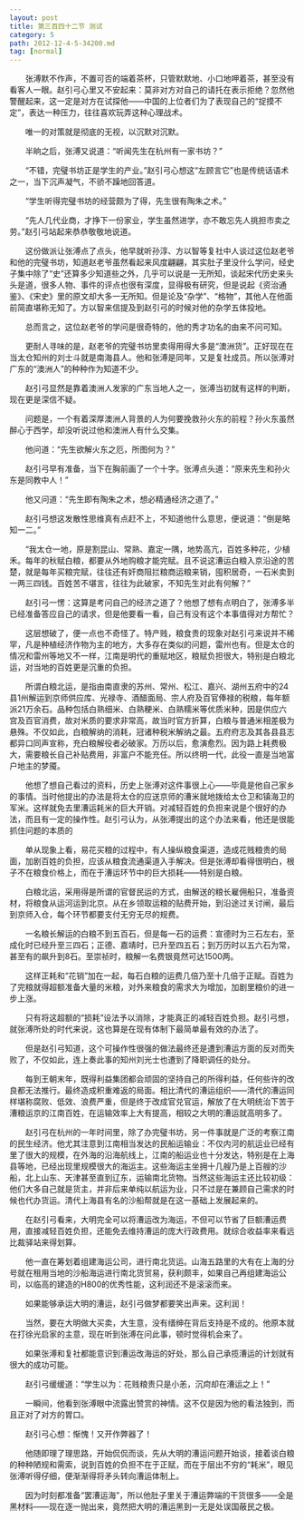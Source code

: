 ```yaml
---
layout: post
title: 第三百四十二节 测试
category: 5
path: 2012-12-4-5-34200.md
tag: [normal]
---
```


　　张溥默不作声，不置可否的端着茶杯，只管默默地、小口地呷着茶，甚至没有看客人一眼。赵引弓心里又不安起来：莫非对方对自己的请托在表示拒绝？忽然他警醒起来，这一定是对方在试探他——中国的上位者们为了表现自己的“捉摸不定”，表达一种压力，往往喜欢玩弄这种心理战术。

　　唯一的对策就是彻底的无视，以沉默对沉默。

　　半晌之后，张溥又说道：“听闻先生在杭州有一家书坊？”

　　“不错，完璧书坊正是学生的产业。”赵引弓心想这“左顾言它”也是传统话语术之一，当下沉声凝气，不骄不躁地回答道。

　　“学生听得完璧书坊的经营颇为了得，先生很有陶朱之术。”

　　“先人几代业商，才挣下一份家业，学生虽然进学，亦不敢忘先人挑担市卖之劳。”赵引弓站起来恭恭敬敬地说道。

　　这份做派让张溥点了点头，他早就听孙淳、方以智等复社中人谈过这位赵老爷和他的完璧书坊，知道赵老爷虽然看起来风度翩翩，其实肚子里没什么学问，经史子集中除了“史”还算多少知道些之外，几乎可以说是一无所知，谈起宋代历史来头头是道，很多人物、事件的评点也很有深度，显得极有研究，但是说起《资治通鉴》、《宋史》里的原文却大多一无所知。但是论及“杂学”、“格物”，其他人在他面前简直堪称无知了。方以智来信提及到赵引弓的时候对他的杂学五体投地。

　　总而言之，这位赵老爷的学问是很奇特的，他的秀才功名的由来不问可知。

　　更耐人寻味的是，赵老爷的完璧书坊里卖得用得大多是“澳洲货”。正好现在在当太仓知州的刘士斗就是南海县人。他和张溥是同年，又是复社成员。所以张溥对广东的“澳洲人”的种种作为知道不少。

　　赵引弓显然是靠着澳洲人发家的广东当地人之一，张溥当初就有这样的判断，现在更是深信不疑。

　　问题是，一个有着深厚澳洲人背景的人为何要挽救孙火东的前程？孙火东虽然醉心于西学，却没听说过他和澳洲人有什么交集。

　　他问道：“先生欲解火东之厄，所图何为？”

　　赵引弓早有准备，当下在胸前画了一个十字。张溥点头道：“原来先生和孙火东是同教中人！”

　　他又问道：“先生即有陶朱之术，想必精通经济之道了。”

　　赵引弓想这发散性思维真有点赶不上，不知道他什么意思，便说道：“倒是略知一二。”

　　“我太仓一地，原是割昆山、常熟、嘉定一隅，地势高亢，百姓多种花，少植禾。每年的秋赋白粮，都要从外地购粮才能完赋。且不说这漕运白粮入京沿途的苦楚，就是每年买粮完赋，往往还有奸商阻拦粮商运粮来销，囤积居奇，一石米卖到一两三四钱。百姓苦不堪言，往往为此破家，不知先生对此有何解？”

　　赵引弓一愣：这算是考问自己的经济之道了？他想了想有点明白了，张溥多半已经准备答应自己的请求，但是他要看一看，自己有没有这个本事值得对方帮忙？

　　这层想破了，便一点也不奇怪了。特产贱，粮食贵的现象对赵引弓来说并不稀罕，凡是种植经济作物为主的地方，大多存在类似的问题，雷州也有。但是太仓的情况和雷州等地又不一样，江南是明代的重赋地区，粮赋负担很大，特别是白粮北运，对当地的百姓更是沉重的负担。

　　所谓白粮北运，是指由南直隶的苏州、常州、松江、嘉兴、湖州五府中的24县1州解运到京师供应库、光禄寺、酒醋面局、宗人府及百官俸禄的税粮，每年额派21万余石。品种包括白熟细米、白熟粳米、白熟糯米等优质米种，因是供应六宫及百官消费，故对米质的要求非常高，故当时官方折算，白粮与普通米相差极为悬殊。不仅如此，白粮解纳的消耗，冠诸种税米解纳之最。五府府志及其各县县志都异口同声宣称，充白粮解役者必破家。万历以后，愈演愈烈。因为路上耗费极大，需要粮长自己补贴费用，非富户不能充任。所以终明一代，此役一直是当地富户地主的梦魇。

　　他想了想自己看过的资料，历史上张溥对这件事很上心——毕竟是他自己家乡的事情。当时他提出的办法是将太仓的应送京师的漕米就地拨给太仓卫和镇海卫的军米。这样就免去里漕运耗米的巨大开销。对减轻百姓的负担来说是个很好的办法，而且有一定的操作性。赵引弓认为，从张溥提出的这个办法来看，他还是很能抓住问题的本质的

　　单从现象上看，易花买粮的过程中，有人操纵粮食渠道，造成花贱粮贵的局面，加剧百姓的负担，应该从粮食流通渠道入手解决。但是张溥却看得很明白，根子不在粮食价格上，而在于漕运环节中的巨大损耗——特别是白粮。

　　白粮北运，采用得是所谓的官督民运的方式，由解送的粮长雇佣船只，准备资材，将粮食从运河运到北京。从在乡领取运粮的贴费开始，到沿途过关讨闸，最后到京师入仓，每个环节都要支付无穷无尽的规费。

　　一名粮长解运的白粮不到五百石，但是每一石的运费：宣德时为三石左右，至成化时已经升至三四石；正德、嘉靖时，已升至四五石；到万历时以五六石为常，甚至有的飙升到8石。至崇祯时，粮解一名费银竟然可达1500两。

　　这样正耗和“花销”加在一起，每石白粮的运费几倍乃至十几倍于正赋。百姓为了完粮就得超额准备大量的米粮，对外来粮食的需求大为增加，加剧里粮价的进一步上涨。

　　只有将这超额的“损耗”设法予以消除，才能真正的减轻百姓负担。赵引弓想，就张溥所处的时代来说，这也算是在现有体制下最简单最有效的办法了。

　　但是赵引弓知道，这个可操作性很强的做法最终还是遭到漕运方面的反对而失败了，不仅如此，连上奏此事的知州刘光士也遭到了降职调任的处分。

　　每到王朝末年，既得利益集团都会顽固的坚持自己的所得利益，任何些许的改良都无法推行。最终造成积重难返的局面。相比清代的漕运组织——清代的漕运同样堪称腐败、低效、浪费严重，但是终于改成官兑官运，解放了在大明统治下苦于漕粮运京的江南百姓，在运输效率上大有提高，相较之大明的漕运就高明多了。

　　赵引弓在杭州的一年时间里，除了办完璧书坊，另一件事就是广泛的考察江南的民生经济。他尤其注意到江南相当发达的民船运输业：不仅内河的航运业已经有里了很大的规模，在外海的沿海航线上，江南的船运业也十分发达，特别是在上海县等地，已经出现里规模很大的海运主。这些海运主坐拥十几艘乃是上百艘的沙船，北上山东、天津甚至直到辽东，运输南北货物。当然这些海运主还比较初级：他们大多自己就是货主，并非后来单纯以航运为业，只不过是在兼顾自己需求的时候也代办货运。清代上海县有名的沙船帮就是在这一基础上发展起来的。

　　在赵引弓看来，大明完全可以将漕运改为海运，不但可以节省了巨额漕运费用，直接减轻百姓负担，还能免去维持漕运的庞大行政费用。就综合收益率来看远比裁驿站来得划算。

　　他一直在筹划着组建海运公司，进行南北货运。山海五路里的大有在上海的分号就在租用当地的沙船海运进行南北货贸易，获利颇丰，如果自己再组建海运公司，以临高的建造的H800的优秀性能，这利润还不是滚滚而来。

　　如果能够承运大明的漕运，赵引弓做梦都要笑出声来。这利润！

　　当然，要在大明做大买卖，大生意，没有缙绅在背后支持是不成的。他原本就在打徐光启家的主意，现在听到张溥在问此事，顿时觉得机会来了。

　　如果张溥和复社都能意识到漕运改海运的好处，那么自己承揽漕运的计划就有很大的成功可能。

　　赵引弓缓缓道：“学生以为：花贱粮贵只是小恙，沉疴却在漕运之上！”

　　一瞬间，他看到张溥眼中流露出赞赏的神情。这不仅是因为他的看法独到，而且正对了对方的胃口。

　　赵引弓心想：惭愧！又开作弊器了！

　　他随即理了理思路，开始侃侃而谈，先从大明的漕运问题开始谈，接着谈白粮的种种陋规和需索，说到百姓的负担不在于正赋，而在于层出不穷的“耗米”，眼见张溥听得仔细，便渐渐得将矛头转向漕运体制上。

　　因为时刻都准备“罢漕运海”，所以他肚子里关于漕运弊端的干货很多——全是黑材料——现在逐一抛出来，竟然把大明的漕运黑到一无是处误国蔽民之极。
